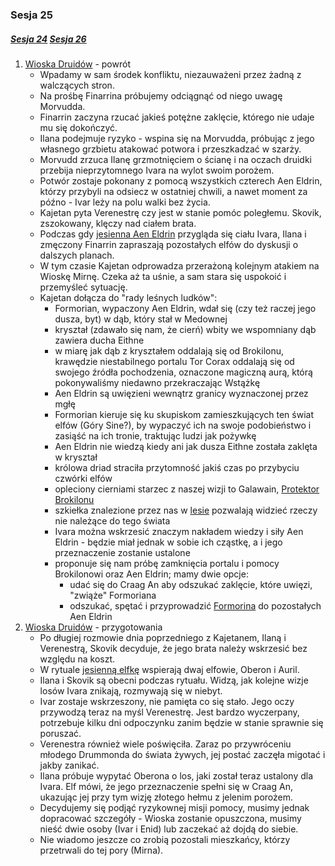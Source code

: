 ### Sesja 25
##### [Sesja 24](#sesja-24) [Sesja 26](#sesja-26)
1. [Wioska Druidów](Wioska) - powrót
    - Wpadamy w sam środek konfliktu, niezauważeni przez żadną z walczących stron.
    - Na prośbę Finarrina próbujemy odciągnąć od niego uwagę Morvudda.
    - Finarrin zaczyna rzucać jakieś potężne zaklęcie, którego nie udaje mu się dokończyć.
    - Ilana podejmuje ryzyko - wspina się na Morvudda, próbując z jego własnego grzbietu atakować potwora i przeszkadzać w szarży.
    - Morvudd zrzuca Ilanę grzmotnięciem o ścianę i na oczach druidki przebija nieprzytomnego Ivara na wylot swoim porożem.
    - Potwór zostaje pokonany z pomocą wszystkich czterech Aen Eldrin, którzy przybyli na odsiecz w ostatniej chwili, a nawet moment za późno - Ivar leży na polu walki bez życia.
    - Kajetan pyta Verenestrę czy jest w stanie pomóc poległemu. Skovik, zszokowany, klęczy nad ciałem brata.
    - Podczas gdy [jesienna Aen Eldrin](Verenestra) przygląda się ciału Ivara, Ilana i zmęczony Finarrin zapraszają pozostałych elfów do dyskusji o dalszych planach.
    - W tym czasie Kajetan odprowadza przerażoną kolejnym atakiem na Wioskę Mirnę. Czeka aż ta uśnie, a sam stara się uspokoić i przemyśleć sytuację.
    - Kajetan dołącza do "rady leśnych ludków":
        - Formorian, wypaczony Aen Eldrin, wdał się (czy też raczej jego dusza, byt) w dąb, który stał w Medownej
        - kryształ (zdawało się nam, że cierń) wbity we wspomniany dąb zawiera ducha Eithne
        - w miarę jak dąb z kryształem oddalają się od Brokilonu, krawędzie niestabilnego portalu Tor Corax oddalają się od swojego źródła pochodzenia, oznaczone magiczną aurą, którą pokonywaliśmy niedawno przekraczając Wstążkę
        - Aen Eldrin są uwięzieni wewnątrz granicy wyznaczonej przez mgłę
        - Formorian kieruje się ku skupiskom zamieszkujących ten świat elfów (Góry Sine?), by wypaczyć ich na swoje podobieństwo i zasiąść na ich tronie, traktując ludzi jak pożywkę
        - Aen Eldrin nie wiedzą kiedy ani jak dusza Eithne została zaklęta w kryształ
        - królowa driad straciła przytomność jakiś czas po przybyciu czwórki elfów
        - opleciony cierniami starzec z naszej wizji to Galawain, [Protektor Brokilonu](Bizoktor)
        - szkiełka znalezione przez nas w [lesie](Brokilon) pozwalają widzieć rzeczy nie należące do tego świata
        - Ivara można wskrzesić znaczym nakładem wiedzy i siły Aen Eldrin - będzie miał jednak w sobie ich cząstkę, a i jego przeznaczenie zostanie ustalone
        - proponuje się nam próbę zamknięcia portalu i pomocy Brokilonowi oraz Aen Eldrin; mamy dwie opcje:
            - udać się do Craag An aby odszukać zaklęcie, które uwięzi, "zwiąże" Formoriana
            - odszukać, spętać i przyprowadzić [Formorina](Formorian) do pozostałych Aen Eldrin
2. [Wioska Druidów](Wioska) - przygotowania
    - Po długiej rozmowie dnia poprzedniego z Kajetanem, Ilaną i Verenestrą, Skovik decyduje, że jego brata należy wskrzesić bez względu na koszt.
    - W rytuale [jesienną elfkę](Verenestra) wspierają dwaj elfowie, Oberon i Auril.
    - Ilana i Skovik są obecni podczas rytuału. Widzą, jak kolejne wizje losów Ivara znikają, rozmywają się w niebyt.
    - Ivar zostaje wskrzeszony, nie pamięta co się stało. Jego oczy przywodzą teraz na myśl Verenestrę. Jest bardzo wyczerpany, potrzebuje kilku dni odpoczynku zanim będzie w stanie sprawnie się poruszać.
    - Verenestra również wiele poświęciła. Zaraz po przywróceniu młodego Drummonda do świata żywych, jej postać zaczęła migotać i jakby zanikać.
    - Ilana próbuje wypytać Oberona o los, jaki został teraz ustalony dla Ivara. Elf mówi, że jego przeznaczenie spełni się w Craag An, ukazując jej przy tym wizję złotego hełmu z jelenim porożem.
    - Decydujemy się podjąć ryzykownej misji pomocy, musimy jednak dopracować szczegóły - Wioska zostanie opuszczona, musimy nieść dwie osoby (Ivar i Enid) lub zaczekać aż dojdą do siebie.
    - Nie wiadomo jeszcze co zrobią pozostali mieszkańcy, którzy przetrwali do tej pory (Mirna).